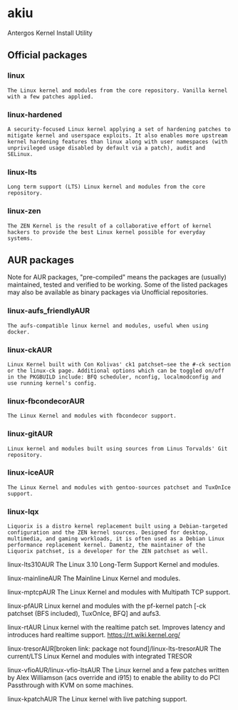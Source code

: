 # akiu
Antergos Kernel Install Utility

## Official packages

### linux
    The Linux kernel and modules from the core repository. Vanilla kernel with a few patches applied.

### linux-hardened
    A security-focused Linux kernel applying a set of hardening patches to mitigate kernel and userspace exploits. It also enables more upstream kernel hardening features than linux along with user namespaces (with unprivileged usage disabled by default via a patch), audit and SELinux.

### linux-lts
    Long term support (LTS) Linux kernel and modules from the core repository.

### linux-zen
    The ZEN Kernel is the result of a collaborative effort of kernel hackers to provide the best Linux kernel possible for everyday systems.

## AUR packages

Note for AUR packages, "pre-compiled" means the packages are (usually) maintained, tested and verified to be working. Some of the listed packages may also be available as binary packages via Unofficial repositories.

### linux-aufs_friendlyAUR
    The aufs-compatible linux kernel and modules, useful when using docker.

### linux-ckAUR
    Linux Kernel built with Con Kolivas' ck1 patchset—see the #-ck section or the linux-ck page. Additional options which can be toggled on/off in the PKGBUILD include: BFQ scheduler, nconfig, localmodconfig and use running kernel's config.

### linux-fbcondecorAUR
    The Linux Kernel and modules with fbcondecor support. 

### linux-gitAUR
    Linux kernel and modules built using sources from Linus Torvalds' Git repository.

### linux-iceAUR
    The Linux Kernel and modules with gentoo-sources patchset and TuxOnIce support.

### linux-lqx
    Liquorix is a distro kernel replacement built using a Debian-targeted configuration and the ZEN kernel sources. Designed for desktop, multimedia, and gaming workloads, it is often used as a Debian Linux performance replacement kernel. Damentz, the maintainer of the Liquorix patchset, is a developer for the ZEN patchset as well.

linux-lts310AUR
    The Linux 3.10 Long-Term Support Kernel and modules.

linux-mainlineAUR
    The Mainline Linux Kernel and modules.

linux-mptcpAUR
    The Linux Kernel and modules with Multipath TCP support.

linux-pfAUR
    Linux kernel and modules with the pf-kernel patch [-ck patchset (BFS included), TuxOnIce, BFQ] and aufs3.

linux-rtAUR
    Linux kernel with the realtime patch set. Improves latency and introduces hard realtime support. https://rt.wiki.kernel.org/

linux-tresorAUR[broken link: package not found]/linux-lts-tresorAUR
    The current/LTS Linux Kernel and modules with integrated TRESOR

linux-vfioAUR/linux-vfio-ltsAUR
    The Linux kernel and a few patches written by Alex Williamson (acs override and i915) to enable the ability to do PCI Passthrough with KVM on some machines.

linux-kpatchAUR
    The Linux kernel with live patching support.
